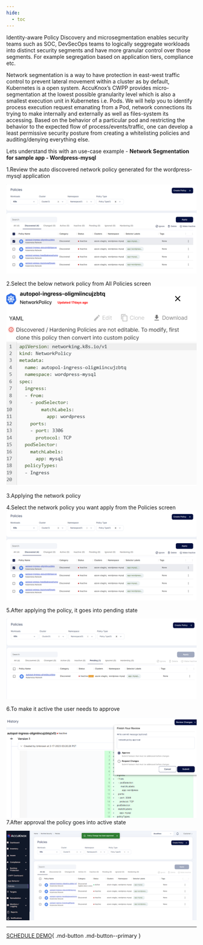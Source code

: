 ```yaml
---
hide:
  - toc
---
```


Identity-aware Policy Discovery and microsegmentation enables security teams such as SOC, DevSecOps teams to logically seggregate workloads into distinct security segments and have more granular control over those segments. For example segregation based on application tiers, compliance etc.

Network segmentation is a way to have protection in east-west traffic control to prevent lateral movement within a cluster as by default, Kubernetes is a open system. AccuKnox’s CWPP provides micro-segmentation at the lowest possible granularity level which is also a smallest execution unit in Kubernetes i.e. Pods. We will help you to identify process execution request emanating from a Pod, network connections its trying to make internally and externally as well as files-system its accessing. Based on the behavior of a particular pod and restricting the behavior to the expected flow of process/events/traffic, one can develop a least permissive security posture from creating a whitelisting policies and auditing/denying everything else.

 

Lets understand this with an use-case example - **Network Segmentation for sample app - Wordpress-mysql**

1.Review the auto discovered network policy generated for the wordpress-mysql application

![](images/network-1.png)

2.Select the below network policy from All Policies screen
![](images/network-2.png)

3.Applying the network policy 

4.Select the network policy you want apply from the Policies screen 
![](images/network-3.png)

5.After applying the policy, it goes into pending state 

![](images/network-4.png)

6.To make it active the user needs to approve

![](images/network-5.png)
7.After approval the policy goes into active state

![](images/network-6.png)

- - - 
[SCHEDULE DEMO](https://www.accuknox.com/contact-us){ .md-button .md-button--primary }
